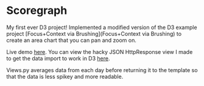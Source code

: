 Scoregraph
==========

My first ever D3 project! Implemented a modified version of the D3 example project [Focus+Context via Brushing](Focus+Context via Brushing) to create an area chart that you can pan and zoom on. 

Live demo [here](scoregraph.herokuapp.com). You can view the hacky JSON HttpResponse view I made to get the data import to work in D3 [here](scoregraph.herokuapp.com/data/). 

Views.py averages data from each day before returning it to the template so that the data is less spikey and more readable.